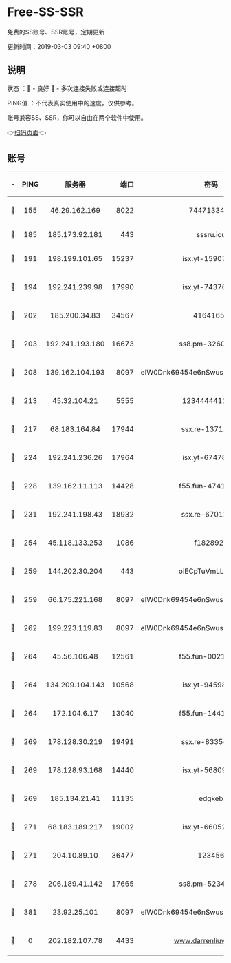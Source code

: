 # Free-SS-SSR

免费的SS账号、SSR账号，定期更新

更新时间：2019-03-03 09:40 +0800

## 说明

状态     ：🙂 - 良好 🙁 - 多次连接失败或连接超时

PING值   ：不代表真实使用中的速度，仅供参考。

账号兼容SS、SSR，你可以自由在两个软件中使用。

👉[扫码页面](https://liesauer.github.io/free-ss-ssr.github.io/)👈

## 账号

|-|PING|服务器|端口|密码|加密方式|区域|
|:----:|:----:|:-----:|-----:|:----:|:----:|:----:|
|🙂|155|46.29.162.169|8022|7447133485|aes-256-cfb|RU|
|🙂|185|185.173.92.181|443|sssru.icu|rc4-md5|RU|
|🙂|191|198.199.101.65|15237|isx.yt-15907759|aes-256-cfb|US|
|🙂|194|192.241.239.98|17990|isx.yt-74376721|aes-256-cfb|US|
|🙂|202|185.200.34.83|34567|41641651|aes-256-cfb|US|
|🙂|203|192.241.193.180|16673|ss8.pm-32602550|aes-256-cfb|US|
|🙂|208|139.162.104.193|8097|eIW0Dnk69454e6nSwuspv9DmS201tQ0D|aes-256-cfb|JP|
|🙂|213|45.32.104.21|5555|1234444411111|aes-256-cfb|SG|
|🙂|217|68.183.164.84|17944|ssx.re-13711103|aes-256-cfb|US|
|🙂|224|192.241.236.26|17964|isx.yt-67478866|aes-256-cfb|US|
|🙂|228|139.162.11.113|14428|f55.fun-47410075|aes-256-cfb|SG|
|🙂|231|192.241.198.43|18932|ssx.re-67012369|aes-256-cfb|US|
|🙂|254|45.118.133.253|1086|f1828920|aes-256-cfb|SG|
|🙂|259|144.202.30.204|443|oiECpTuVmLLxk4Ts|aes-256-cfb|US|
|🙂|259|66.175.221.168|8097|eIW0Dnk69454e6nSwuspv9DmS201tQ0D|aes-256-cfb|US|
|🙂|262|199.223.119.83|8097|eIW0Dnk69454e6nSwuspv9DmS201tQ0D|aes-256-cfb|US|
|🙂|264|45.56.106.48|12561|f55.fun-00211476|aes-256-cfb|US|
|🙂|264|134.209.104.143|10568|isx.yt-94598506|aes-256-cfb|SG|
|🙂|264|172.104.6.17|13040|f55.fun-14418774|aes-256-cfb|US|
|🙂|269|178.128.30.219|19491|ssx.re-83354256|aes-256-cfb|SG|
|🙂|269|178.128.93.168|14440|isx.yt-56809452|aes-256-cfb|SG|
|🙂|269|185.134.21.41|11135|edgkeb|aes-256-cfb|GB|
|🙂|271|68.183.189.217|19002|isx.yt-66052307|aes-256-cfb|SG|
|🙂|271|204.10.89.10|36477|123456|aes-256-cfb|US|
|🙂|278|206.189.41.142|17665|ss8.pm-52341360|aes-256-cfb|SG|
|🙂|381|23.92.25.101|8097|eIW0Dnk69454e6nSwuspv9DmS201tQ0D|aes-256-cfb|US|
|🙁|0|202.182.107.78|4433|www.darrenliuwei.com|aes-256-cfb|JP|
